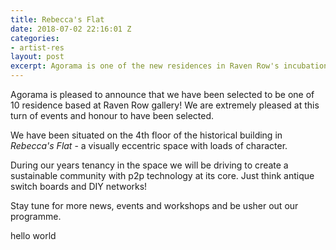```yaml
---
title: Rebecca's Flat
date: 2018-07-02 22:16:01 Z
categories:
- artist-res
layout: post
excerpt: Agorama is one of the new residences in Raven Row's incubation project!
---
```


Agorama is pleased to announce that we have been selected to be one of 10 residence based at Raven Row gallery! We are extremely pleased at this turn of events and honour to have been selected.

We have been situated on the 4th floor of the historical building in *Rebecca's Flat* - a visually eccentric space with loads of character.

During our years tenancy in the space we will be driving to create a sustainable community with p2p technology at its core. Just think antique switch boards and DIY networks!

Stay tune for more news, events and workshops and be usher out our programme.

hello world

